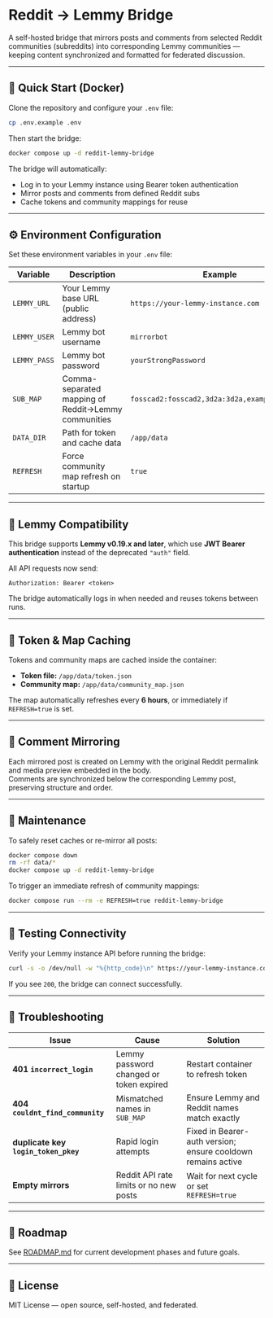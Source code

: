 # Reddit → Lemmy Bridge

A self-hosted bridge that mirrors posts and comments from selected Reddit communities (subreddits) into corresponding Lemmy communities — keeping content synchronized and formatted for federated discussion.

---

## 🚀 Quick Start (Docker)

Clone the repository and configure your `.env` file:

```bash
cp .env.example .env
```

Then start the bridge:

```bash
docker compose up -d reddit-lemmy-bridge
```

The bridge will automatically:
- Log in to your Lemmy instance using Bearer token authentication
- Mirror posts and comments from defined Reddit subs
- Cache tokens and community mappings for reuse

---

## ⚙️ Environment Configuration

Set these environment variables in your `.env` file:

| Variable | Description | Example |
|-----------|-------------|----------|
| `LEMMY_URL` | Your Lemmy base URL (public address) | `https://your-lemmy-instance.com` |
| `LEMMY_USER` | Lemmy bot username | `mirrorbot` |
| `LEMMY_PASS` | Lemmy bot password | `yourStrongPassword` |
| `SUB_MAP` | Comma-separated mapping of Reddit→Lemmy communities | `fosscad2:fosscad2,3d2a:3d2a,example:Example` |
| `DATA_DIR` | Path for token and cache data | `/app/data` |
| `REFRESH` | Force community map refresh on startup | `true` |

---

## 🧩 Lemmy Compatibility

This bridge supports **Lemmy v0.19.x and later**, which use **JWT Bearer authentication** instead of the deprecated `"auth"` field.

All API requests now send:
```http
Authorization: Bearer <token>
```

The bridge automatically logs in when needed and reuses tokens between runs.

---

## 🧠 Token & Map Caching

Tokens and community maps are cached inside the container:

- **Token file:** `/app/data/token.json`
- **Community map:** `/app/data/community_map.json`

The map automatically refreshes every **6 hours**, or immediately if `REFRESH=true` is set.

---

## 🔄 Comment Mirroring

Each mirrored post is created on Lemmy with the original Reddit permalink and media preview embedded in the body.  
Comments are synchronized below the corresponding Lemmy post, preserving structure and order.

---

## 🧰 Maintenance

To safely reset caches or re-mirror all posts:

```bash
docker compose down
rm -rf data/*
docker compose up -d reddit-lemmy-bridge
```

To trigger an immediate refresh of community mappings:
```bash
docker compose run --rm -e REFRESH=true reddit-lemmy-bridge
```

---

## 🧪 Testing Connectivity

Verify your Lemmy instance API before running the bridge:

```bash
curl -s -o /dev/null -w "%{http_code}\n" https://your-lemmy-instance.com/api/v3/site
```
If you see `200`, the bridge can connect successfully.

---

## 🧩 Troubleshooting

| Issue | Cause | Solution |
|-------|--------|-----------|
| **401 `incorrect_login`** | Lemmy password changed or token expired | Restart container to refresh token |
| **404 `couldnt_find_community`** | Mismatched names in `SUB_MAP` | Ensure Lemmy and Reddit names match exactly |
| **duplicate key `login_token_pkey`** | Rapid login attempts | Fixed in Bearer-auth version; ensure cooldown remains active |
| **Empty mirrors** | Reddit API rate limits or no new posts | Wait for next cycle or set `REFRESH=true` |

---

## 🧭 Roadmap

See [ROADMAP.md](docs/ROADMAP.md) for current development phases and future goals.

---

## 🪪 License

MIT License — open source, self-hosted, and federated.
